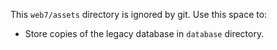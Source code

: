 This `web7/assets` directory is ignored by git. Use this space to:

* Store copies of the legacy database in `database` directory.
